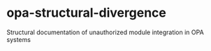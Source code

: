 # opa-structural-divergence
Structural documentation of unauthorized module integration in OPA systems
